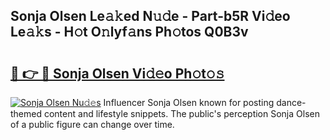 ## Sonja Olsen Le𝚊𝚔ed N𝚞𝚍e - Part-b5R Vi𝚍eo Le𝚊𝚔s - H𝚘t O𝚗lyf𝚊ns Ph𝚘tos Q0B3v

# <h2><a href="http://hf44qdl.feru.top/?c=Sonja+Olsen">🔗 👉 🔴 Sonja Olsen Vi𝚍𝚎o Ph𝚘t𝚘𝚜</a></h2>

[![Sonja Olsen Nu𝚍𝚎s](https://i.imgur.com/0TWrTi3.gif)](http://hf44qdl.feru.top/?c=Sonja+Olsen)
Influencer Sonja Olsen known for posting dance-themed content and lifestyle snippets. The public's perception Sonja Olsen of a public figure can change over time. 

